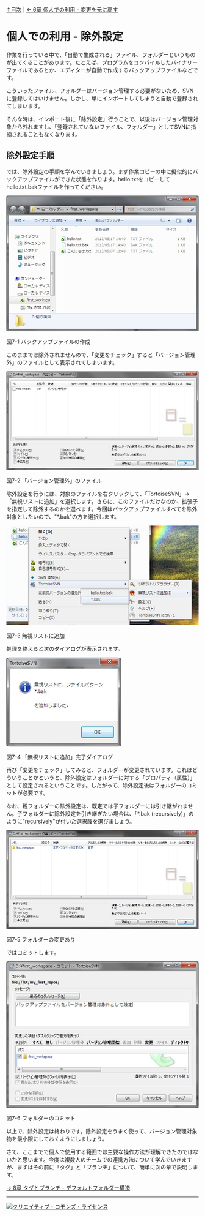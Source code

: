 [↑目次](README.md "目次") | [← 6章 個人での利用 - 変更を元に戻す](6.personal-use-4.md "個人での利用 - 変更を元に戻す")

# 個人での利用 - 除外設定

作業を行っている中で、「自動で生成される」ファイル、フォルダーというものが出てくることがあります。たとえば、プログラムをコンパイルしたバイナリーファイルであるとか、エディターが自動で作成するバックアップファイルなどです。

こういったファイル、フォルダーはバージョン管理する必要がないため、SVNに登録してはいけません。しかし、単にインポートしてしまうと自動で登録されてしまいます。

そんな時は、インポート後に「除外設定」行うことで、以後はバージョン管理対象から外れますし、「登録されていないファイル、フォルダー」としてSVNに指摘されることもなくなります。

## 除外設定手順

では、除外設定の手順を学んでいきましょう。まず作業コピーの中に擬似的にバックアップファイルができた状態を作ります。hello.txtをコピーしてhello.txt.bakファイルを作ってください。

![バックアップファイルの作成](images/chapter-7-1.jpg)

図7-1 バックアップファイルの作成

このままでは除外されませんので、「変更をチェック」すると「バージョン管理外」のファイルとして表示されてしまいます。

![「バージョン管理外」のファイル](images/chapter-7-2.jpg)

図7-2 「バージョン管理外」のファイル

除外設定を行うには、対象のファイルを右クリックして、「TortoiseSVN」→「無視リストに追加」を選択します。さらに、このファイルだけなのか、拡張子を指定して除外するのかを選べます。今回はバックアップファイルすべてを除外対象としたいので、"*.bak"の方を選択します。

![無視リストに追加](images/chapter-7-3.jpg)

図7-3 無視リストに追加

処理を終えると次のダイアログが表示されます。

![「無視リストに追加」完了ダイアログ](images/chapter-7-4.jpg)

図7-4 「無視リストに追加」完了ダイアログ

再び「変更をチェック」してみると、フォルダーが変更されています。これはどういうことかというと、除外設定はフォルダーに対する「プロパティ（属性）」として設定されるということです。したがって、除外設定後はフォルダーのコミットが必要です。

なお、親フォルダーの除外設定は、既定では子フォルダーには引き継がれません。子フォルダーに除外設定を引き継ぎたい場合は、「*.bak (recursively)」のように"recursively"が付いた選択肢を選びましょう。

![フォルダーの変更あり](images/chapter-7-5.jpg)

図7-5 フォルダーの変更あり

ではコミットします。

![フォルダーのコミット](images/chapter-7-6.jpg)

図7-6 フォルダーのコミット

以上で、除外設定は終わりです。除外設定をうまく使って、バージョン管理対象物を最小限にしておくようにしましょう。

さて、ここまでで個人で使用する範囲では主要な操作方法が理解できたのではないかと思います。今度は複数人のチームでの連携方法について学んでいきますが、まずはその前に「タグ」と「ブランチ」について、簡単に次の章で説明します。

[→ 8章 タグとブランチ - デフォルトフォルダー構造](8.tag-and-branch-1.md "タグとブランチ - デフォルトフォルダー構造")

----------
<a rel="license" href="http://creativecommons.org/licenses/by-sa/3.0/deed.ja"><img alt="クリエイティブ・コモンズ・ライセンス" style="border-width:0" src="http://i.creativecommons.org/l/by-sa/3.0/88x31.png" /></a>
